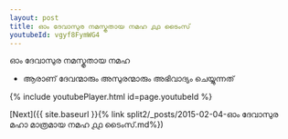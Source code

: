 ```yaml
---
layout: post
title: ഓം ദേവാസുര നമസ്കൃതായ നമഹ ൧൧ ടൈംസ്
youtubeId: vgyf8FymWG4
---
```

 
 
 ഓം ദേവാസുര നമസ്കൃതായ നമഹ 
 
 -  ആരാണ് ദേവന്മാരും അസുരന്മാരും അഭിവാദ്യം ചെയ്യുന്നത് 
 
  
 
  
 
 
 
 
 
 


{% include youtubePlayer.html id=page.youtubeId %}
 
[Next]({{ site.baseurl }}{% link  split2/_posts/2015-02-04-ഓം ദേവാസുര മഹാ മാത്രമായ നമഹ ൧൧ ടൈംസ്.md%})
 

